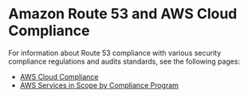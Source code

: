 # Amazon Route 53 and AWS Cloud Compliance<a name="compliance"></a>

For information about Route 53 compliance with various security compliance regulations and audits standards, see the following pages:
+ [AWS Cloud Compliance](https://aws.amazon.com/compliance/)
+ [AWS Services in Scope by Compliance Program](https://aws.amazon.com/compliance/services-in-scope/)
